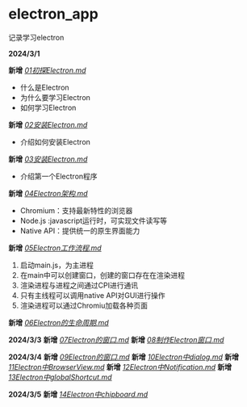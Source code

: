 # electron_app
记录学习electron

**2024/3/1**

**新增** *<u>01初探Electron.md</u>*

* 什么是Electron
* 为什么要学习Electron
* 如何学习Electron

**新增** *<u>02安装Electron.md</u>*
* 介绍如何安装Electron

**新增** *<u>03安装Electron.md</u>*
* 介绍第一个Electron程序

**新增** *<u>04Electron架构.md</u>*
* Chromium：支持最新特性的浏览器
* Node.js :javascript运行时，可实现文件读写等
* Native API：提供统一的原生界面能力

**新增** *<u>05Electron工作流程.md</u>*
1. 启动main.js，为主进程
2. 在main中可以创建窗口，创建的窗口存在在渲染进程
3. 渲染进程与进程之间通过CPI进行通讯 
4. 只有主线程可以调用native API对GUI进行操作
5. 渲染进程可以通过Chromiu加载各种页面

**新增** *<u>06Electron的生命周期.md</u>*

**2024/3/3**
**新增** *<u>07Electron的窗口.md</u>*
**新增** *<u>08制作Electron窗口.md</u>*

**2024/3/4**
**新增** *<u>09Electron的窗口.md</u>*
**新增** *<u>10Electron中dialog.md</u>*
**新增** *<u>11Electron中BrowserView.md</u>*
**新增** *<u>12Electron中Notification.md</u>*
**新增** *<u>13Electron中globalShortcut.md</u>*

**2024/3/5**
**新增** *<u>14Electron中chipboard.md</u>*